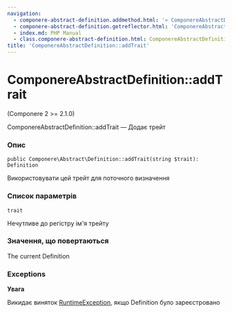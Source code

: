 ```yaml
---
navigation:
  - componere-abstract-definition.addmethod.html: '« ComponereAbstractDefinition::addMethod'
  - componere-abstract-definition.getreflector.html: 'ComponereAbstractDefinition::getReflector »'
  - index.md: PHP Manual
  - class.componere-abstract-definition.html: ComponereAbstractDefinition
title: 'ComponereAbstractDefinition::addTrait'
---
```

# ComponereAbstractDefinition::addTrait

(Componere 2 >= 2.1.0)

ComponereAbstractDefinition::addTrait — Додає трейт

### Опис

```methodsynopsis
public Componere\Abstract\Definition::addTrait(string $trait): Definition
```

Використовувати цей трейт для поточного визначення

### Список параметрів

`trait`

Нечутливе до регістру ім'я трейту

### Значення, що повертаються

The current Definition

### Exceptions

**Увага**

Викидає виняток [RuntimeException](class.runtimeexception.md), якщо Definition було зареєстровано
